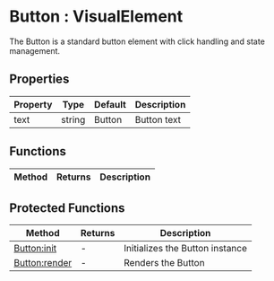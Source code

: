 # Button : VisualElement
The Button is a standard button element with click handling and state management.

## Properties

|Property|Type|Default|Description|
|---|---|---|---|
|text|string|Button|Button text

## Functions

|Method|Returns|Description|
|---|---|---|


## Protected Functions

|Method|Returns|Description|
|---|---|---|
|[Button:init](#Button:init)|-|Initializes the Button instance
|[Button:render](#Button:render)|-|Renders the Button


